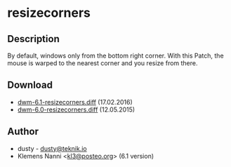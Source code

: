 # resizecorners

## Description

By default, windows only from the bottom right corner. With this Patch, the mouse is warped to the nearest corner and you resize from there.

## Download

 * [dwm-6.1-resizecorners.diff](dwm-6.1-resizecorners.diff) (17.02.2016)
 * [dwm-6.0-resizecorners.diff](dwm-6.0-resizecorners.diff) (12.05.2015)

## Author

 * dusty - <dusty@teknik.io>
 * Klemens Nanni <[kl3@posteo.org](mailto:kl3@posteo.org)> (6.1 version)
